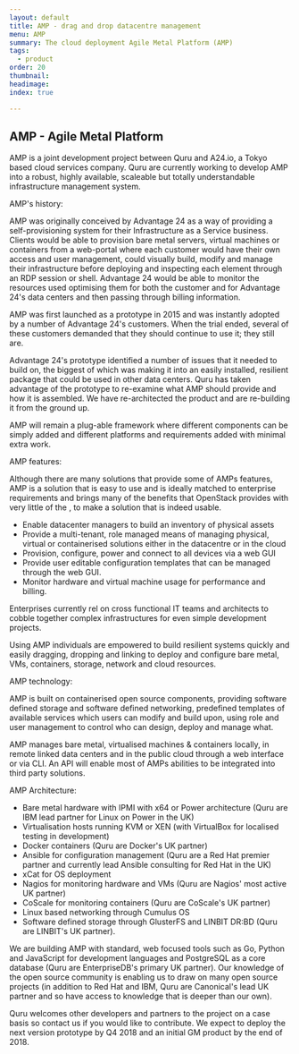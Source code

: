 ```yaml
---
layout: default
title: AMP - drag and drop datacentre management
menu: AMP
summary: The cloud deployment Agile Metal Platform (AMP)
tags:
  - product
order: 20
thumbnail:
headimage:
index: true

---
```


## AMP - Agile Metal Platform ##
AMP is a joint development project between Quru and A24.io, a Tokyo based cloud services company. Quru are currently working to develop AMP into a robust, highly available, scaleable but totally understandable infrastructure management system.

AMP's history:

 AMP was originally conceived by Advantage 24 as a way of providing a self-provisioning system for their Infrastructure as a Service business. Clients would be able to provision bare metal servers, virtual machines or containers from a web-portal where each customer would have their own access and user management, could visually build, modify and manage their infrastructure before deploying and inspecting each element through an RDP session or shell. Advantage 24 would be able to monitor the resources used optimising them for both the customer and for Advantage 24's data centers and then passing through billing information.

AMP was first launched as a prototype in 2015 and was instantly adopted by a number of Advantage 24's customers. When the trial ended, several of these customers demanded that they should continue to use it; they still are.

Advantage 24's prototype identified a number of issues that it needed to build on, the biggest of which was making it into an easily installed, resilient package that could be used in other data centers. Quru has taken advantage of the prototype to re-examine what AMP should provide and how it is assembled. We have re-architected the product and are re-building it from the ground up.

AMP will remain a plug-able framework where different components can be simply added and different platforms and requirements added with minimal extra work.

AMP features:

Although there are many solutions that provide some of AMPs features, AMP is a solution that is easy to use and is ideally matched to enterprise requirements and brings many of the benefits that OpenStack provides with very little of the , to make a solution that is indeed usable.

* Enable datacenter managers to build an inventory of physical assets
* Provide a multi-tenant, role managed means of managing physical, virtual or containerised solutions either in the datacentre or in the cloud
* Provision, configure, power and connect to all devices via a web GUI
* Provide user editable configuration templates that can be managed through the web GUI.
* Monitor hardware and virtual machine usage for performance and billing.

Enterprises currently rel on cross functional IT teams and architects to cobble together complex infrastructures for even simple development projects.

Using AMP individuals are empowered to build resilient systems quickly and easily dragging, dropping and linking to deploy and configure bare metal, VMs, containers, storage, network and cloud resources.

AMP technology:

AMP is built on containerised open source components, providing software defined storage and software defined networking, predefined templates of available services which users can modify and build upon, using role and user management to control who can design, deploy and manage what.

AMP manages bare metal, virtualised machines & containers locally, in remote linked data centers and in the public cloud through a web interface or via CLI. An API will enable most of AMPs abilities to be integrated into third party solutions.

AMP Architecture:

* Bare metal hardware with IPMI with x64 or Power architecture (Quru are IBM lead partner for Linux on Power in the UK)
* Virtualisation hosts running KVM or XEN (with VirtualBox for localised testing in development)
* Docker containers (Quru are Docker's UK partner)
* Ansible for configuration management (Quru are a Red Hat premier partner and currently lead Ansible consulting for Red Hat in the UK)
* xCat for OS deployment
* Nagios for monitoring hardware and VMs (Quru are Nagios' most active UK partner)
* CoScale for monitoring containers (Quru are CoScale's UK partner)
* Linux based networking through Cumulus OS
* Software defined storage through GlusterFS and LINBIT DR:BD (Quru are LINBIT's UK partner).

We are building AMP with standard, web focused tools such as Go, Python and JavaScript for development languages and PostgreSQL as a core database (Quru are EnterpriseDB's primary UK partner). Our knowledge of the open source community is enabling us to draw on many open source projects (in addition to Red Hat and IBM, Quru are Canonical's lead UK partner and so have access to knowledge that is deeper than our own).

Quru welcomes other developers and partners to the project on a case basis so  contact us if you would like to contribute.  We expect to deploy the next version prototype by Q4 2018 and an initial GM product by the end of 2018.
